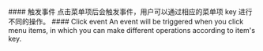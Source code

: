 <cn>
#### 触发事件
点击菜单项后会触发事件，用户可以通过相应的菜单项 key 进行不同的操作。
</cn>

<us>
#### Click event
An event will be triggered when you click menu items, in which you can make different operations according to item's key.
</us>

